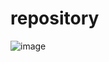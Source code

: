 # repository

![image](https://socialify.git.ci/LuoYun-Team/repository/image?description=1&font=Inter&issues=1&language=1&name=1&owner=1&pattern=Overlapping+Hexagons&pulls=1&stargazers=1&theme=Auto)


